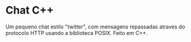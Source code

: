 # Chat C++
Um pequeno chat estilo "twitter", com mensagens repassadas atraves do protocolo HTTP usando a biblioteca POSIX. Feito em C++.
